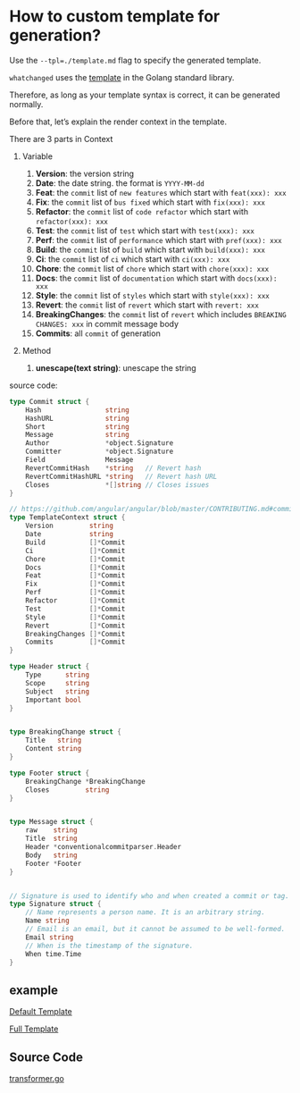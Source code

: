 # How to custom template for generation?

Use the `--tpl=./template.md` flag to specify the generated template.

`whatchanged` uses the [template](https://golang.org/pkg/text/template/) in the Golang standard library.

Therefore, as long as your template syntax is correct, it can be generated normally.

Before that, let’s explain the render context in the template.

There are 3 parts in Context

1. Variable

   1. **Version**: the version string
   2. **Date**: the date string. the format is `YYYY-MM-dd`
   3. **Feat**: the `commit` list of `new features` which start with `feat(xxx): xxx`
   4. **Fix**: the `commit` list of `bus fixed` which start with `fix(xxx): xxx`
   5. **Refactor**: the `commit` list of `code refactor` which start with `refactor(xxx): xxx`
   6. **Test**: the `commit` list of `test` which start with `test(xxx): xxx`
   7. **Perf**: the `commit` list of `performance` which start with `pref(xxx): xxx`
   8. **Build**: the `commit` list of `build` which start with `build(xxx): xxx`
   9. **Ci**: the `commit` list of `ci` which start with `ci(xxx): xxx`
   10. **Chore**: the `commit` list of `chore` which start with `chore(xxx): xxx`
   11. **Docs**: the `commit` list of `documentation` which start with `docs(xxx): xxx`
   12. **Style**: the `commit` list of `styles` which start with `style(xxx): xxx`
   13. **Revert**: the `commit` list of `revert` which start with `revert: xxx`
   14. **BreakingChanges**: the `commit` list of `revert` which includes `BREAKING CHANGES: xxx` in commit message body
   15. **Commits**: all `commit` of generation

2. Method

   1. **unescape(text string)**: unescape the string

source code:

```go
type Commit struct {
	Hash                string
	HashURL             string
	Short               string
	Message             string
	Author              *object.Signature
	Committer           *object.Signature
	Field               Message
	RevertCommitHash    *string   // Revert hash
	RevertCommitHashURL *string   // Revert hash URL
	Closes              *[]string // Closes issues
}

// https://github.com/angular/angular/blob/master/CONTRIBUTING.md#commit-message-header
type TemplateContext struct {
	Version         string
	Date            string
	Build           []*Commit
	Ci              []*Commit
	Chore           []*Commit
	Docs            []*Commit
	Feat            []*Commit
	Fix             []*Commit
	Perf            []*Commit
	Refactor        []*Commit
	Test            []*Commit
	Style           []*Commit
	Revert          []*Commit
	BreakingChanges []*Commit
	Commits         []*Commit
}

type Header struct {
	Type      string
	Scope     string
	Subject   string
	Important bool
}


type BreakingChange struct {
	Title   string
	Content string
}

type Footer struct {
	BreakingChange *BreakingChange
	Closes         string
}


type Message struct {
	raw    string
	Title  string
	Header *conventionalcommitparser.Header
	Body   string
	Footer *Footer
}


// Signature is used to identify who and when created a commit or tag.
type Signature struct {
	// Name represents a person name. It is an arbitrary string.
	Name string
	// Email is an email, but it cannot be assumed to be well-formed.
	Email string
	// When is the timestamp of the signature.
	When time.Time
}
```

## example

[Default Template](template/default.tpl)

[Full Template](template/full.tpl)

## Source Code

[transformer.go](3_transformer.go)
